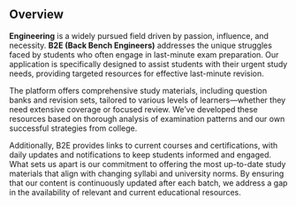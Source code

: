 ## Overview

**Engineering** is a widely pursued field driven by passion, influence, and necessity. **B2E (Back Bench Engineers)** addresses the unique struggles faced by students who often engage in last-minute exam preparation. Our application is specifically designed to assist students with their urgent study needs, providing targeted resources for effective last-minute revision.

The platform offers comprehensive study materials, including question banks and revision sets, tailored to various levels of learners—whether they need extensive coverage or focused review. We’ve developed these resources based on thorough analysis of examination patterns and our own successful strategies from college.

Additionally, B2E provides links to current courses and certifications, with daily updates and notifications to keep students informed and engaged. What sets us apart is our commitment to offering the most up-to-date study materials that align with changing syllabi and university norms. By ensuring that our content is continuously updated after each batch, we address a gap in the availability of relevant and current educational resources.
